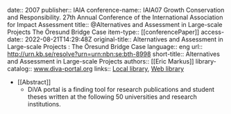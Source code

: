 date:: 2007
publisher:: IAIA
conference-name:: IAIA07 Growth Conservation and Responsibility. 27th Annual Conference of the International Association for Impact Assessment
title:: @Alternatives and Assessment in Large-scale Projects The Öresund Bridge Case
item-type:: [[conferencePaper]]
access-date:: 2022-08-21T14:29:48Z
original-title:: Alternatives and Assessment in Large-scale Projects : The Öresund Bridge Case
language:: eng
url:: http://urn.kb.se/resolve?urn=urn:nbn:se:bth-8998
short-title:: Alternatives and Assessment in Large-scale Projects
authors:: [[Eric Markus]]
library-catalog:: www.diva-portal.org
links:: [Local library](zotero://select/library/items/CRVPYT4R), [Web library](https://www.zotero.org/users/6520516/items/CRVPYT4R)

- [[Abstract]]
	- DiVA portal is a finding tool for research publications and student theses written at the following 50 universities and research institutions.